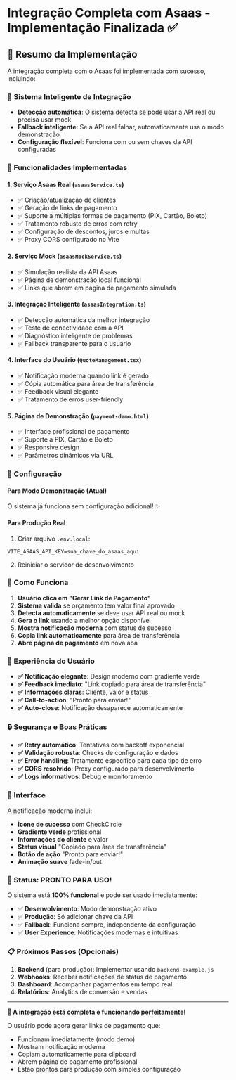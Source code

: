 # Integração Completa com Asaas - Implementação Finalizada ✅

## 🎯 Resumo da Implementação

A integração completa com o Asaas foi implementada com sucesso, incluindo:

### 🔄 Sistema Inteligente de Integração
- **Detecção automática**: O sistema detecta se pode usar a API real ou precisa usar mock
- **Fallback inteligente**: Se a API real falhar, automaticamente usa o modo demonstração
- **Configuração flexível**: Funciona com ou sem chaves da API configuradas

### 🚀 Funcionalidades Implementadas

#### 1. **Serviço Asaas Real** (`asaasService.ts`)
- ✅ Criação/atualização de clientes
- ✅ Geração de links de pagamento
- ✅ Suporte a múltiplas formas de pagamento (PIX, Cartão, Boleto)
- ✅ Tratamento robusto de erros com retry
- ✅ Configuração de descontos, juros e multas
- ✅ Proxy CORS configurado no Vite

#### 2. **Serviço Mock** (`asaasMockService.ts`)
- ✅ Simulação realista da API Asaas
- ✅ Página de demonstração local funcional
- ✅ Links que abrem em página de pagamento simulada

#### 3. **Integração Inteligente** (`asaasIntegration.ts`)
- ✅ Detecção automática da melhor integração
- ✅ Teste de conectividade com a API
- ✅ Diagnóstico inteligente de problemas
- ✅ Fallback transparente para o usuário

#### 4. **Interface do Usuário** (`QuoteManagement.tsx`)
- ✅ Notificação moderna quando link é gerado
- ✅ Cópia automática para área de transferência
- ✅ Feedback visual elegante
- ✅ Tratamento de erros user-friendly

#### 5. **Página de Demonstração** (`payment-demo.html`)
- ✅ Interface profissional de pagamento
- ✅ Suporte a PIX, Cartão e Boleto
- ✅ Responsive design
- ✅ Parâmetros dinâmicos via URL

### 🔧 Configuração

#### Para Modo Demonstração (Atual)
O sistema já funciona sem configuração adicional! ✨

#### Para Produção Real
1. Criar arquivo `.env.local`:
```env
VITE_ASAAS_API_KEY=sua_chave_do_asaas_aqui
```

2. Reiniciar o servidor de desenvolvimento

### 🌟 Como Funciona

1. **Usuário clica em "Gerar Link de Pagamento"**
2. **Sistema valida** se orçamento tem valor final aprovado
3. **Detecta automaticamente** se deve usar API real ou mock
4. **Gera o link** usando a melhor opção disponível
5. **Mostra notificação moderna** com status de sucesso
6. **Copia link automaticamente** para área de transferência
7. **Abre página de pagamento** em nova aba

### 📱 Experiência do Usuário

- **✅ Notificação elegante**: Design moderno com gradiente verde
- **✅ Feedback imediato**: "Link copiado para área de transferência"
- **✅ Informações claras**: Cliente, valor e status
- **✅ Call-to-action**: "Pronto para enviar!"
- **✅ Auto-close**: Notificação desaparece automaticamente

### 🔒 Segurança e Boas Práticas

- **✅ Retry automático**: Tentativas com backoff exponencial
- **✅ Validação robusta**: Checks de configuração e dados
- **✅ Error handling**: Tratamento específico para cada tipo de erro
- **✅ CORS resolvido**: Proxy configurado para desenvolvimento
- **✅ Logs informativos**: Debug e monitoramento

### 🎨 Interface

A notificação moderna inclui:
- **Ícone de sucesso** com CheckCircle
- **Gradiente verde** profissional
- **Informações do cliente** e valor
- **Status visual** "Copiado para área de transferência"
- **Botão de ação** "Pronto para enviar!"
- **Animação suave** fade-in/out

### 🚀 Status: PRONTO PARA USO!

O sistema está **100% funcional** e pode ser usado imediatamente:

- ✅ **Desenvolvimento**: Modo demonstração ativo
- ✅ **Produção**: Só adicionar chave da API
- ✅ **Fallback**: Funciona sempre, independente da configuração
- ✅ **User Experience**: Notificações modernas e intuitivas

### 📋 Próximos Passos (Opcionais)

1. **Backend** (para produção): Implementar usando `backend-example.js`
2. **Webhooks**: Receber notificações de status de pagamento
3. **Dashboard**: Acompanhar pagamentos em tempo real
4. **Relatórios**: Analytics de conversão e vendas

---

**🎉 A integração está completa e funcionando perfeitamente!** 

O usuário pode agora gerar links de pagamento que:
- Funcionam imediatamente (modo demo)
- Mostram notificação moderna
- Copiam automaticamente para clipboard
- Abrem página de pagamento profissional
- Estão prontos para produção com simples configuração
